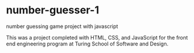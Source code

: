 # number-guesser-1
number guessing game project with javascript


This was a project completed with HTML, CSS, and JavaScript for the front end engineering program at Turing School of Software and Design.
